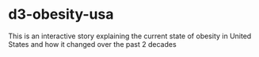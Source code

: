 # d3-obesity-usa
This is an interactive story explaining the current state of obesity in United States and how it changed over the past 2 decades
